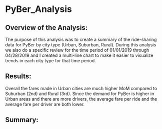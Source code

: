 # PyBer_Analysis


## Overview of the Analysis: 

The purpose of this analysis was to create a summary of the ride-sharing data for PyBer by city type (Urban, Suburban, Rural). During this analysis we also do a specific review for the time period of 01/01/2019 through 04/28/2019 and I created a multi-line chart to make it easier to visualize trends in each city type for that time period. 

## Results: 

Overall the fares made in Urban cities are much higher MoM compared to Suburban (2nd) and Rural (3rd). Since the demand for PyBer is higher in Urban areas and there are more drivers, the average fare per ride and the average fare per driver are both lower. 




## Summary: 
